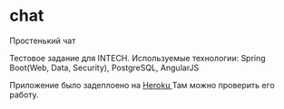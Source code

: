 # chat
Простенький чат  

Тестовое задание для INTECH.
Используемые технологии: Spring Boot(Web, Data, Security), PostgreSQL, AngularJS

Приложение было задеплоено на <a href="https://chat-intech.herokuapp.com"> Heroku </a>
Там можно проверить его работу.
